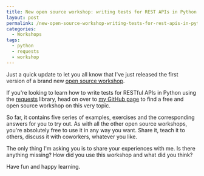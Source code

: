 ```yaml
---
title: New open source workshop: writing tests for REST APIs in Python with requests
layout: post
permalink: /new-open-source-workshop-writing-tests-for-rest-apis-in-python-with-requests/
categories:
  - Workshops
tags:
  - python
  - requests
  - workshop
---
```

Just a quick update to let you all know that I've just released the first version of a brand new [open source workshop](https://www.ontestautomation.com/open-source-workshops/).

If you're looking to learn how to write tests for RESTful APIs in Python using the <a rel="noreferrer noopener" aria-label="requests (opens in a new tab)" href="https://requests.readthedocs.io/en/master/" target="_blank">requests</a> library, head on over to <a rel="noreferrer noopener" aria-label="my GitHub page (opens in a new tab)" href="https://github.com/basdijkstra/requests-workshop" target="_blank">my GitHub page</a> to find a free and open source workshop on this very topic.

So far, it contains five series of examples, exercises and the corresponding answers for you to try out. As with all the other open source workshops, you're absolutely free to use it in any way you want. Share it, teach it to others, discuss it with coworkers, whatever you like.

The only thing I'm asking you is to share your experiences with me. Is there anything missing? How did you use this workshop and what did you think?

Have fun and happy learning.